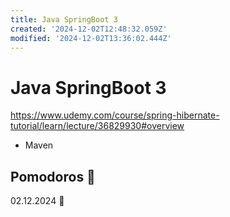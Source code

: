 ```yaml
---
title: Java SpringBoot 3
created: '2024-12-02T12:48:32.059Z'
modified: '2024-12-02T13:36:02.444Z'
---
```


# Java SpringBoot 3

https://www.udemy.com/course/spring-hibernate-tutorial/learn/lecture/36829930#overview

- Maven

## Pomodoros 🍅

02.12.2024 🍅
